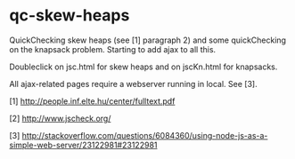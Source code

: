 # qc-skew-heaps
QuickChecking skew heaps (see [1] paragraph 2) and some quickChecking on the knapsack problem. Starting to add ajax to all this.

Doubleclick on jsc.html for skew heaps and on jscKn.html for knapsacks.

All ajax-related pages require a webserver running in local. See [3].

[1] http://people.inf.elte.hu/center/fulltext.pdf

[2] http://www.jscheck.org/

[3] http://stackoverflow.com/questions/6084360/using-node-js-as-a-simple-web-server/23122981#23122981

